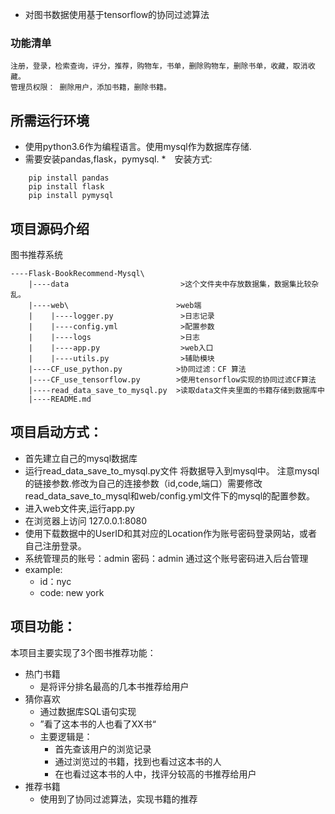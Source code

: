 
*  对图书数据使用基于tensorflow的协同过滤算法

### 功能清单

```
注册，登录，检索查询，评分，推荐，购物车，书单，删除购物车，删除书单，收藏，取消收藏。
管理员权限： 删除用户，添加书籍，删除书籍。
```

## 所需运行环境

* 使用python3.6作为编程语言。使用mysql作为数据库存储.
* 需要安装pandas,flask，pymysql.
*　安装方式:
```
    pip install pandas
    pip install flask
    pip install pymysql
```

## 项目源码介绍

图书推荐系统
```
----Flask-BookRecommend-Mysql\
    |----data                         >这个文件夹中存放数据集，数据集比较杂乱。                    
    |----web\                        >web端 
    |    |----logger.py               >日志记录
    |    |----config.yml              >配置参数
    |    |----logs                    >日志
    |    |----app.py                  >web入口
    |    |----utils.py                >辅助模块
    |----CF_use_python.py            >协同过滤：CF 算法
    |----CF_use_tensorflow.py        >使用tensorflow实现的协同过滤CF算法
    |----read_data_save_to_mysql.py  >读取data文件夹里面的书籍存储到数据库中
    |----README.md
```

## 项目启动方式：
* 首先建立自己的mysql数据库
* 运行read_data_save_to_mysql.py文件 将数据导入到mysql中。
  注意mysql的链接参数.修改为自己的连接参数（id,code,端口）需要修改read_data_save_to_mysql和web/config.yml文件下的mysql的配置参数。
* 进入web文件夹,运行app.py
* 在浏览器上访问 127.0.0.1:8080
* 使用下载数据中的UserID和其对应的Location作为账号密码登录网站，或者自己注册登录。
* 系统管理员的账号：admin 密码：admin 通过这个账号密码进入后台管理
* example:
  + id：nyc
  + code: new york

## 项目功能：

本项目主要实现了3个图书推荐功能：
+ 热门书籍 
    + 是将评分排名最高的几本书推荐给用户
+ 猜你喜欢
    + 通过数据库SQL语句实现
    + ”看了这本书的人也看了XX书“
    + 主要逻辑是：
        + 首先查该用户的浏览记录
        + 通过浏览过的书籍，找到也看过这本书的人
        + 在也看过这本书的人中，找评分较高的书推荐给用户
+ 推荐书籍
    + 使用到了协同过滤算法，实现书籍的推荐

